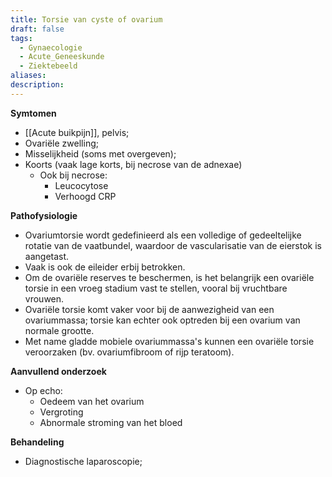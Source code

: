 ```yaml
---
title: Torsie van cyste of ovarium
draft: false
tags:
  - Gynaecologie
  - Acute_Geneeskunde
  - Ziektebeeld
aliases: 
description: 
---
```



**Symtomen**
-   [[Acute buikpijn]], pelvis;
-   Ovariële zwelling;
-   Misselijkheid (soms met overgeven);
-   Koorts (vaak lage korts, bij necrose van de adnexae)
    -   Ook bij necrose:
        -   Leucocytose
        -   Verhoogd CRP

**Pathofysiologie**
-   Ovariumtorsie wordt gedefinieerd als een volledige of gedeeltelijke rotatie van de vaatbundel, waardoor de vascularisatie van de eierstok is aangetast.
-   Vaak is ook de eileider erbij betrokken.
-   Om de ovariële reserves te beschermen, is het belangrijk een ovariële torsie in een vroeg stadium vast te stellen, vooral bij vruchtbare vrouwen.
-   Ovariële torsie komt vaker voor bij de aanwezigheid van een ovariummassa; torsie kan echter ook optreden bij een ovarium van normale grootte.
-   Met name gladde mobiele ovariummassa's kunnen een ovariële torsie veroorzaken (bv. ovariumfibroom of rijp teratoom).

**Aanvullend onderzoek**
-   Op echo:
    -   Oedeem van het ovarium
    -   Vergroting
    -   Abnormale stroming van het bloed

**Behandeling**
-   Diagnostische laparoscopie;